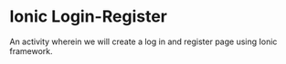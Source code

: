 # Ionic Login-Register

An activity wherein we will create a log in and register page using Ionic framework.
